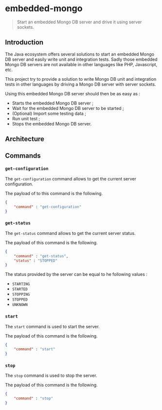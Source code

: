 # embedded-mongo

> Start an embedded Mongo DB server and drive it using server sockets.

## Introduction

The Java ecosystem offers several solutions to start an embedded Mongo DB server and easily write unit and integration 
tests. Sadly those embedded Mongo DB servers are not available in other languages like PHP, Javascript, etc.

This project try to provide a solution to write Mongo DB unit and integration tests in other languages by driving a 
Mongo DB server with server sockets.

Using this embedded Mongo DB server should then be as easy as : 

 * Starts the embedded Mongo DB server ; 
 * Wait for the embedded Mongo DB server to be started ; 
 * (Optional) Import some testing data ; 
 * Run unit test ; 
 * Stops the embedded Mongo DB server.
 
## Architecture

## Commands 

### `get-configuration`

The `get-configuration` command allows to get the current server configuration. 

The payload of to this command is the following. 
```json
{
    "command" : "get-configuration"
}
```

### `get-status`

The `get-status` command allows to get the current server status.

The payload of this command is the following.
```json
{
    "command" : "get-status",
    "status" : "STOPPED"
}
```

The status provided by the server can be equal to he following values : 

 * `STARTING`
 * `STARTED`
 * `STOPPING`
 * `STOPPED`
 * `UNKNOWN`

### `start`

The `start` command is used to start the server.

The payload of this command is the following.

```json
{
    "command" : "start"
}
```

### `stop`

The `stop` command is used to stop the server.

The payload of this command is the following.

```json
{
    "command" : "stop"
}
```
